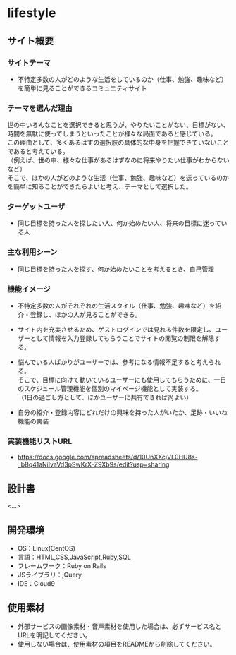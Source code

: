 # lifestyle

## サイト概要
### サイトテーマ
  * 不特定多数の人がどのような生活をしているのか（仕事、勉強、趣味など）を簡単に見ることができるコミュニティサイト

### テーマを選んだ理由
  世の中いろんなことを選択できると思うが、やりたいことがない、目標がない、時間を無駄に使ってしまうといったことが様々な局面であると感じている。<br>
  この理由として、多くあるはずの選択肢の具体的な中身を把握できていないことであると考えている。<br>
  （例えば、世の中、様々な仕事があるはずなのに将来やりたい仕事がわからないなど）<br>
  そこで、ほかの人がどのような生活（仕事、勉強、趣味など）を送っているのかを簡単に知ることができたらよいと考え、テーマとして選択した。

### ターゲットユーザ
* 同じ目標を持った人を探したい人、何か始めたい人、将来の目標に迷っている人

### 主な利用シーン
* 同じ目標を持った人を探す、何か始めたいことを考えるとき、自己管理

### 機能イメージ
* 不特定多数の人がそれぞれの生活スタイル（仕事、勉強、趣味など）を紹介・登録し、ほかの人が見ることができる。

* サイト内を充実させるため、ゲストログインでは見れる件数を限定し、ユーザーとして情報を入力登録してもらうことでサイトの閲覧の制限を解除する。

* 悩んでいる人ばかりがユーザーでは、参考になる情報不足すると考えられる。  
    そこで、目標に向けて動いているユーザーにも使用してもらうために、一日のスケジュール管理機能を個別のマイページ機能として実装する。  
    （1日の過ごし方として、ほかユーザーに共有できれば尚よい）

* 自分の紹介・登録内容にどれだけの興味を持った人がいたか、足跡・いいね機能の実装

### 実装機能リストURL
* https://docs.google.com/spreadsheets/d/10UnXXcjVL0HU8s-_bBq41aNilvaVd3pSwKrX-Z9Xb9s/edit?usp=sharing

## 設計書
<...>

## 開発環境
- OS：Linux(CentOS)
- 言語：HTML,CSS,JavaScript,Ruby,SQL
- フレームワーク：Ruby on Rails
- JSライブラリ：jQuery
- IDE：Cloud9

## 使用素材
- 外部サービスの画像素材・音声素材を使用した場合は、必ずサービス名とURLを明記してください。
- 使用しない場合は、使用素材の項目をREADMEから削除してください。